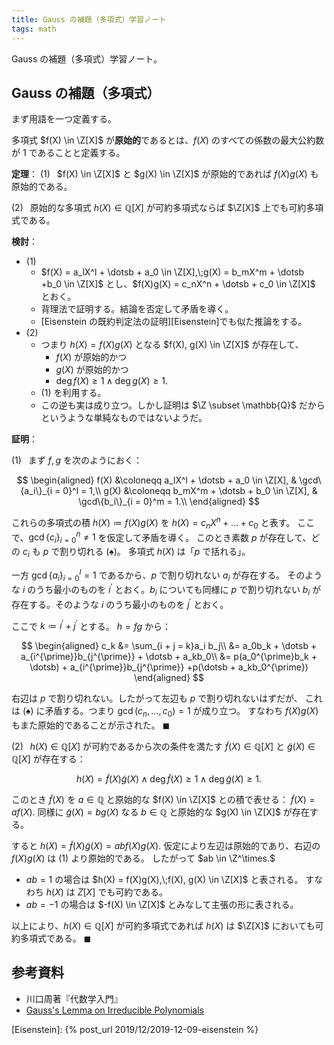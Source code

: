 ```yaml
---
title: Gauss の補題（多項式）学習ノート
tags: math
---
```


Gauss の補題（多項式）学習ノート。

## Gauss の補題（多項式）

まず用語を一つ定義する。

多項式 $f(X) \in \Z[X]$ が**原始的**であるとは、$f(X)$ のすべての係数の最大公約数が 1 であることと定義する。

**定理**：
$(1)\;\;$ $f(X) \in \Z[X]$ と $g(X) \in \Z[X]$ が原始的であれば $f(X)g(X)$ も原始的である。

$(2)\;\;$ 原始的な多項式 $h(X) \in \mathbb{Q}[X]$
が可約多項式ならば $\Z[X]$ 上でも可約多項式である。

**検討**：

* $(1)$
  * $f(X) = a_lX^l + \dotsb + a_0 \in \Z[X],\;g(X) = b_mX^m + \dotsb +b_0 \in \Z[X]$
    とし、$f(X)g(X) = c_nX^n + \dotsb + c_0 \in \Z[X]$ とおく。
  * 背理法で証明する。結論を否定して矛盾を導く。
  * [Eisenstein の既約判定法の証明][Eisenstein]でも似た推論をする。
* $(2)$
  * つまり $h(X) = f(X)g(X)$ となる $f(X), g(X) \in \Z[X]$ が存在して、
    * $f(X)$ が原始的かつ
    * $g(X)$ が原始的かつ
    * $\deg f(X) \ge 1 \land \deg g(X) \ge 1.$
  * $(1)$ を利用する。
  * この逆も実は成り立つ。しかし証明は $\Z \subset \mathbb{Q}$ だからというような単純なものではないようだ。

**証明**：

$(1)\;\;$ まず $f, g$ を次のようにおく：

$$
\begin{aligned}
    f(X) &\coloneqq a_lX^l + \dotsb + a_0 \in \Z[X], & \gcd\{a_i\}_{i = 0}^l = 1,\\
    g(X) &\coloneqq b_mX^m + \dotsb + b_0 \in \Z[X], & \gcd\{b_i\}_{i = 0}^m = 1.\\
\end{aligned}
$$

これらの多項式の積 $h(X) \coloneqq f(X)g(X)$ を $h(X) = c_nX^n + \dotsc + c_0$ と表す。
ここで、$\gcd\lbrace c_i\rbrace_{i = 0}^n \ne 1$ を仮定して矛盾を導く。
このとき素数 $p$ が存在して、どの $c_i$ も $p$ で割り切れる $(\spadesuit)$。
多項式 $h(X)$ は「$p$ で括れる」。

一方 $\gcd\lbrace a_i\rbrace_{i = 0}^l = 1$ であるから、$p$ で割り切れない $a_i$ が存在する。
そのような $i$ のうち最小のものを $i^{\prime}$ とおく。$b_i$ についても同様に
$p$ で割り切れない $b_i$ が存在する。そのような $i$ のうち最小のものを $j^{\prime}$ とおく。

ここで $k \coloneqq i^{\prime} + j^{\prime}$ とする。
$h = fg$ から：

$$
\begin{aligned}
c_k &= \sum_{i + j = k}a_i b_j\\
    &= a_0b_k + \dotsb + a_{i^{\prime}}b_{j^{\prime}} + \dotsb + a_kb_0\\
    &= p(a_0^{\prime}b_k + \dotsb) + a_{i^{\prime}}b_{j^{\prime}}
      +p(\dotsb + a_kb_0^{\prime})
\end{aligned}
$$

右辺は $p$ で割り切れない。したがって左辺も $p$ で割り切れないはずだが、
これは $(\spadesuit)$ に矛盾する。つまり $\gcd(c_n, \dotsc, c_0) = 1$ が成り立つ。
すなわち $f(X)g(X)$ もまた原始的であることが示された。
$\blacksquare$

$(2)\;\;$ $h(X) \in \mathbb{Q}[X]$ が可約であるから次の条件を満たす
$\tilde{f}(X) \in \mathbb{Q}[X]$ と $\tilde{g}(X) \in \mathbb{Q}[X]$
が存在する：

$$
h(X) = \tilde{f}(X)\tilde{g}(X)
\land \deg\tilde{f}(X) \ge 1 \land \deg\tilde{g}(X) \ge 1.
$$

このとき $\tilde{f}(X)$ を $a \in \mathbb{Q}$ と原始的な $f(X) \in \Z[X]$ との積で表せる：
$\tilde{f}(X) = af(X).$ 同様に $\tilde{g}(X) = bg(X)$ なる
$b \in \mathbb{Q}$ と原始的な $g(X) \in \Z[X]$ が存在する。

すると $h(X) = \tilde{f}(X)\tilde{g}(X) = abf(X)g(X).$
仮定により左辺は原始的であり、右辺の $f(X)g(X)$ は $(1)$ より原始的である。
したがって $ab \in \Z^\times.$

* $ab = 1$ の場合は $h(X) = f(X)g(X),\;f(X), g(X) \in \Z[X]$ と表される。
  すなわち $h(X)$ は $Z[X]$ でも可約である。
* $ab = -1$ の場合は $-f(X) \in \Z[X]$ とみなして主張の形に表される。

以上により、$h(X)\in\mathbb{Q}[X]$ が可約多項式であれば
$h(X)$ は $\Z[X]$ においても可約多項式である。
$\blacksquare$

## 参考資料

* 川口周著『代数学入門』
* [Gauss's Lemma on Irreducible Polynomials](https://proofwiki.org/wiki/Gauss%27s_Lemma_on_Irreducible_Polynomials)

[Eisenstein]: {% post_url 2019/12/2019-12-09-eisenstein %}
